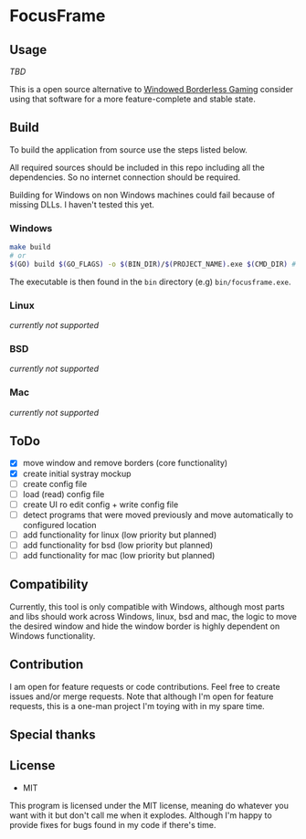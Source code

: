 # FocusFrame



## Usage

*TBD*

This is a open source alternative to [Windowed Borderless Gaming](https://westechsolutions.net/sites/WindowedBorderlessGaming/home)
consider using that software for a more feature-complete and stable state.

## Build

To build the application from source use the steps listed below.

All required sources should be included in this repo including all the dependencies. So no internet connection should be required.

Building for Windows on non Windows machines could fail because of missing DLLs. I haven't tested this yet.


### Windows

```sh
make build
# or
$(GO) build $(GO_FLAGS) -o $(BIN_DIR)/$(PROJECT_NAME).exe $(CMD_DIR) # not recommended, use make
```

The executable is then found in the `bin` directory (e.g) `bin/focusframe.exe`.

### Linux

*currently not supported*

### BSD

*currently not supported*

### Mac

*currently not supported*

## ToDo

- [x] move window and remove borders (core functionality)
- [x] create initial systray mockup
- [ ] create config file
- [ ] load (read) config file
- [ ] create UI ro edit config + write config file
- [ ] detect programs that were moved previously and move automatically to configured location
- [ ] add functionality for linux (low priority but planned)
- [ ] add functionality for bsd (low priority but planned)
- [ ] add functionality for mac (low priority but planned)

## Compatibility

Currently, this tool is only compatible with Windows, although most parts and libs 
should work across Windows, linux, bsd and mac, the logic to move the desired window and
hide the window border is highly dependent on Windows functionality.

## Contribution

I am open for feature requests or code contributions. Feel free to create issues and/or merge requests.
Note that although I'm open for feature requests, this is a one-man project I'm toying with in my spare time.

## Special thanks



## License

- MIT

This program is licensed under the MIT license, meaning do whatever you want with it but don't call me when it explodes.
Although I'm happy to provide fixes for bugs found in my code if there's time.
